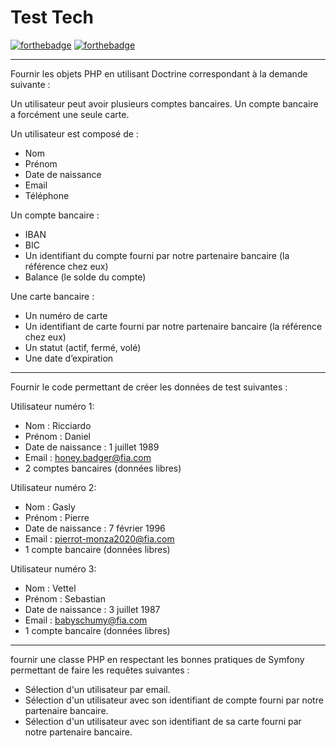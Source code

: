 # Test Tech

[![forthebadge](http://forthebadge.com/images/badges/built-with-love.svg)](http://forthebadge.com)  [![forthebadge](https://forthebadge.com/images/badges/made-with-crayons.svg)](http://forthebadge.com)

***********************************************************************

Fournir les objets PHP en utilisant Doctrine correspondant à la demande suivante :

Un utilisateur peut avoir plusieurs comptes bancaires. Un compte bancaire a forcément une seule carte.

Un utilisateur est composé de :

- Nom
- Prénom
- Date de naissance
- Email
- Téléphone

Un compte bancaire :

- IBAN
- BIC
- Un identifiant du compte fourni par notre partenaire bancaire (la référence chez eux)
- Balance (le solde du compte)

Une carte bancaire :

- Un numéro de carte
- Un identifiant de carte fourni par notre partenaire bancaire (la référence chez eux)
- Un statut (actif, fermé, volé)
- Une date d’expiration

***********************************************************************

Fournir le code permettant de créer les données de test suivantes :

Utilisateur numéro 1:

- Nom : Ricciardo
- Prénom : Daniel
- Date de naissance : 1 juillet 1989
- Email : honey.badger@fia.com
- 2 comptes bancaires (données libres)

Utilisateur numéro 2:

- Nom : Gasly
- Prénom : Pierre
- Date de naissance : 7 février 1996
- Email : pierrot-monza2020@fia.com
- 1 compte bancaire (données libres)

Utilisateur numéro 3:

- Nom : Vettel
- Prénom : Sebastian
- Date de naissance : 3 juillet 1987
- Email : babyschumy@fia.com
- 1 compte bancaire (données libres)

***********************************************************************

fournir une classe PHP en respectant les bonnes pratiques de Symfony permettant de faire les requêtes suivantes :

- Sélection d'un utilisateur par email.
- Sélection d'un utilisateur avec son identifiant de compte fourni par notre partenaire bancaire.
- Sélection d'un utilisateur avec son identifiant de sa carte fourni par notre partenaire bancaire.




